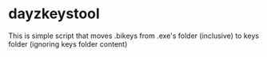 # dayzkeystool
This is simple script that moves .bikeys from .exe's folder (inclusive) to keys folder (ignoring keys folder content)

